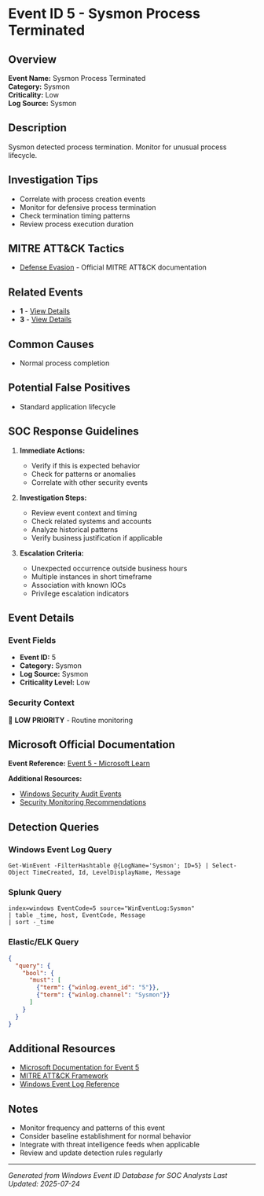 # Event ID 5 - Sysmon Process Terminated

## Overview
**Event Name:** Sysmon Process Terminated  
**Category:** Sysmon  
**Criticality:** Low  
**Log Source:** Sysmon  

## Description
Sysmon detected process termination. Monitor for unusual process lifecycle.

## Investigation Tips
- Correlate with process creation events
- Monitor for defensive process termination
- Check termination timing patterns
- Review process execution duration

## MITRE ATT&CK Tactics
- [Defense Evasion](https://attack.mitre.org/tactics/TA0005/) - Official MITRE ATT&CK documentation

## Related Events
- **1** - [View Details](1.md)
- **3** - [View Details](3.md)

## Common Causes
- Normal process completion

## Potential False Positives
- Standard application lifecycle

## SOC Response Guidelines
1. **Immediate Actions:**
   - Verify if this is expected behavior
   - Check for patterns or anomalies
   - Correlate with other security events

2. **Investigation Steps:**
   - Review event context and timing
   - Check related systems and accounts
   - Analyze historical patterns
   - Verify business justification if applicable

3. **Escalation Criteria:**
   - Unexpected occurrence outside business hours
   - Multiple instances in short timeframe
   - Association with known IOCs
   - Privilege escalation indicators

## Event Details

### Event Fields
- **Event ID:** 5
- **Category:** Sysmon
- **Log Source:** Sysmon
- **Criticality Level:** Low

### Security Context
📝 **LOW PRIORITY** - Routine monitoring

## Microsoft Official Documentation
**Event Reference:** [Event 5 - Microsoft Learn](https://learn.microsoft.com/en-us/sysinternals/downloads/sysmon#events)

**Additional Resources:**
- [Windows Security Audit Events](https://learn.microsoft.com/en-us/windows/security/threat-protection/auditing/audit-events)
- [Security Monitoring Recommendations](https://learn.microsoft.com/en-us/windows-server/identity/ad-ds/plan/appendix-l--events-to-monitor)

## Detection Queries

### Windows Event Log Query
```
Get-WinEvent -FilterHashtable @{LogName='Sysmon'; ID=5} | Select-Object TimeCreated, Id, LevelDisplayName, Message
```

### Splunk Query
```spl
index=windows EventCode=5 source="WinEventLog:Sysmon"
| table _time, host, EventCode, Message
| sort -_time
```

### Elastic/ELK Query
```json
{
  "query": {
    "bool": {
      "must": [
        {"term": {"winlog.event_id": "5"}},
        {"term": {"winlog.channel": "Sysmon"}}
      ]
    }
  }
}
```

## Additional Resources
- [Microsoft Documentation for Event 5](https://docs.microsoft.com/en-us/windows/security/threat-protection/auditing/event-5)
- [MITRE ATT&CK Framework](https://attack.mitre.org/)
- [Windows Event Log Reference](https://docs.microsoft.com/en-us/windows/win32/eventlog/event-logging)

## Notes
- Monitor frequency and patterns of this event
- Consider baseline establishment for normal behavior
- Integrate with threat intelligence feeds when applicable
- Review and update detection rules regularly

---
*Generated from Windows Event ID Database for SOC Analysts*
*Last Updated: 2025-07-24*